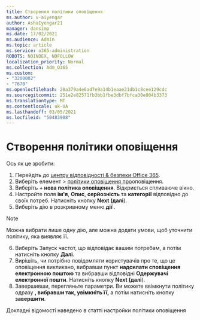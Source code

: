 ```yaml
---
title: Створення політики оповіщення
ms.author: v-aiyengar
author: AshaIyengar21
manager: dansimp
ms.date: 17/02/2021
ms.audience: Admin
ms.topic: article
ms.service: o365-administration
ROBOTS: NOINDEX, NOFOLLOW
localization_priority: Normal
ms.collection: Adm_O365
ms.custom:
- "3200002"
- "7670"
ms.openlocfilehash: 20a379a4e6ad7e9a14b1eaae21db1c8cee129cdc
ms.sourcegitcommit: 251e2e82571fb3bb1fbe3dbf7bfca30e004b3373
ms.translationtype: MT
ms.contentlocale: uk-UA
ms.lasthandoff: 03/05/2021
ms.locfileid: "50483908"
---
```

# <a name="create-an-alert-policy"></a>Створення політики оповіщення

Ось як це зробити:

1. Перейдіть до [центру відповідності & безпеки Office 365](https://go.microsoft.com/fwlink/p/?linkid=2077143).
1. Виберіть елемент  >  [політики оповіщення про](https://go.microsoft.com/fwlink/?linkid=2103208)оповіщення.
1. Виберіть **+ нова політика оповіщення**. Відкриється спливаюче вікно.
1. Настройте поля **ім'я**, **Опис**, **серйозність** та **категорії** відповідно до своїх потреб. Натисніть кнопку **Next (далі**).
1. Виберіть дію в розкривному меню **дії** .
> [!NOTE]
>  Можна вибрати лише одну дію, але можна додати умови, щоб уточнити політику, яка виявляє її.
6. Виберіть Запуск частот, що відповідає вашим потребам, а потім натисніть кнопку **Далі**.
7. Вирішіть, чи потрібно повідомляти користувачів про те, що це оповіщення викликано, вибравши пункт **надсилати сповіщення електронною поштою** та вибравши відповідні **Одержувачі електронної пошти**. Натисніть кнопку **Next (далі**).
8. Завершивши, перегляньте параметри. Ви можете ввімкнути політику одразу **, вибравши так, увімкніть її,** а потім натисніть кнопку **завершити**.

Докладні відомості наведено в статті настройки політики оповіщення


